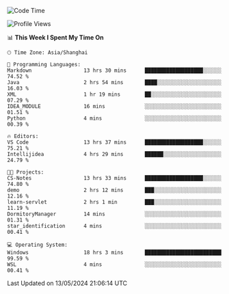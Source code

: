<!--START_SECTION:waka-->
![Code Time](http://img.shields.io/badge/Code%20Time-1%2C685%20hrs%2032%20mins-blue)

![Profile Views](http://img.shields.io/badge/Profile%20Views-3-blue)

📊 **This Week I Spent My Time On** 

```text
🕑︎ Time Zone: Asia/Shanghai

💬 Programming Languages: 
Markdown                 13 hrs 30 mins      ███████████████████░░░░░░   74.52 % 
Java                     2 hrs 54 mins       ████░░░░░░░░░░░░░░░░░░░░░   16.03 % 
XML                      1 hr 19 mins        ██░░░░░░░░░░░░░░░░░░░░░░░   07.29 % 
IDEA_MODULE              16 mins             ░░░░░░░░░░░░░░░░░░░░░░░░░   01.51 % 
Python                   4 mins              ░░░░░░░░░░░░░░░░░░░░░░░░░   00.39 % 

🔥 Editors: 
VS Code                  13 hrs 37 mins      ███████████████████░░░░░░   75.21 % 
Intellijidea             4 hrs 29 mins       ██████░░░░░░░░░░░░░░░░░░░   24.79 % 

🐱‍💻 Projects: 
CS-Notes                 13 hrs 33 mins      ███████████████████░░░░░░   74.80 % 
demo                     2 hrs 12 mins       ███░░░░░░░░░░░░░░░░░░░░░░   12.16 % 
learn-servlet            2 hrs 1 min         ███░░░░░░░░░░░░░░░░░░░░░░   11.19 % 
DormitoryManager         14 mins             ░░░░░░░░░░░░░░░░░░░░░░░░░   01.31 % 
star_identification      4 mins              ░░░░░░░░░░░░░░░░░░░░░░░░░   00.41 % 

💻 Operating System: 
Windows                  18 hrs 3 mins       █████████████████████████   99.59 % 
WSL                      4 mins              ░░░░░░░░░░░░░░░░░░░░░░░░░   00.41 % 
```


 Last Updated on 13/05/2024 21:06:14 UTC
<!--END_SECTION:waka-->